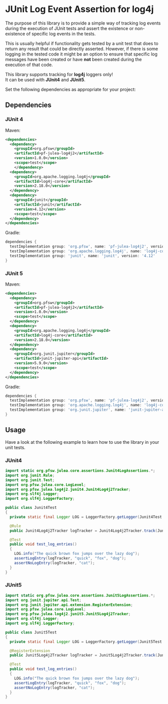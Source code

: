 # JUnit Log Event Assertion for log4j

The purpose of this library is to provide a simple way of tracking log events during the execution of JUnit tests
and assert the existence or non-existence of specific log events in the tests.

This is usually helpful if functionality gets tested by a unit test that does to return any result that could be directly asserted.
However, if there is some logging in the tested code it might be an option to ensure that specific log messages have been created
or have **not** been created during the execution of that code.

This library supports tracking for **log4j** loggers only!  
It can be used with **JUnit4** and **JUnit5**.    

Set the following dependencies as appropriate for your project:

## Dependencies

### JUnit 4

Maven:

````xml
<dependencies>
  <dependency>
    <groupId>org.pfsw</groupId>
    <artifactId>pf-julea-log4j2</artifactId>
    <version>1.0.0</version>
    <scope>test</scope>
	</dependency>
  <dependency>
    <groupId>org.apache.logging.log4j</groupId>
    <artifactId>log4j-core</artifactId>
    <version>2.18.0</version>
  </dependency>
  <dependency>
    <groupId>junit</groupId>
    <artifactId>junit</artifactId>
    <version>4.12</version>
    <scope>test</scope>
  </dependency>
</dependencies>
````

Gradle:

````groovy
dependencies {
  testImplementation group: 'org.pfsw', name: 'pf-julea-log4j2', version: '1.0.0'
  testImplementation group: 'org.apache.logging.log4j', name: 'log4j-core', version: '2.18.0'
  testImplementation group: 'junit', name: 'junit', version: '4.12'
}
````

### JUnit 5

Maven:

````xml
<dependencies>
  <dependency>
    <groupId>org.pfsw</groupId>
    <artifactId>pf-julea-log4j2</artifactId>
    <version>1.0.0</version>
    <scope>test</scope>
  </dependency>
  <dependency>
    <groupId>org.apache.logging.log4j</groupId>
    <artifactId>log4j-core</artifactId>
    <version>2.18.0</version>
  </dependency>
  <dependency>
    <groupId>org.junit.jupiter</groupId>
    <artifactId>junit-jupiter-api</artifactId>
    <version>5.9.0</version>
    <scope>test</scope>
  </dependency>
</dependencies>
````

Gradle:

````groovy
dependencies {
  testImplementation group: 'org.pfsw', name: 'pf-julea-log4j2', version: '1.0.0'
  testImplementation group: 'org.apache.logging.log4j', name: 'log4j-core', version: '2.18.0'
  testImplementation group: 'org.junit.jupiter', name: 'junit-jupiter-api', version: '5.9.0'
}
````

## Usage

Have a look at the following example to learn how to use the library in your unit tests.

### JUnit4

````java
import static org.pfsw.julea.core.assertions.Junit4LogAssertions.*;
import org.junit.Rule;
import org.junit.Test;
import org.pfsw.julea.core.LogLevel;
import org.pfsw.julea.log4j2.junit4.Junit4Log4j2Tracker;
import org.slf4j.Logger;
import org.slf4j.LoggerFactory;

public class Junit4Test
{
  private static final Logger LOG = LoggerFactory.getLogger(Junit4Test.class);

  @Rule
  public Junit4Log4j2Tracker logTracker = Junit4Log4j2Tracker.track(Junit4Test.class);

  @Test
  public void test_log_entries()
  {
    LOG.info("The quick brown fox jumps over the lazy dog");
    assertLogEntry(logTracker, "quick", "fox", "dog");
    assertNoLogEntry(logTracker, "cat");
  }
}
````


### JUnit5

````java
import static org.pfsw.julea.core.assertions.Junit5LogAssertions.*;
import org.junit.jupiter.api.Test;
import org.junit.jupiter.api.extension.RegisterExtension;
import org.pfsw.julea.core.LogLevel;
import org.pfsw.julea.log4j2.junit5.Junit5Log4j2Tracker;
import org.slf4j.Logger;
import org.slf4j.LoggerFactory;

public class Junit5Test
{
  private static final Logger LOG = LoggerFactory.getLogger(Junit5Test.class);

  @RegisterExtension
  public Junit5Log4j2Tracker logTracker = Junit5Log4j2Tracker.track(Junit5Test.class);

  @Test
  public void test_log_entries()
  {
    LOG.info("The quick brown fox jumps over the lazy dog");
    assertLogEntry(logTracker, "quick", "fox", "dog");
    assertNoLogEntry(logTracker, "cat");
  }
}
````


